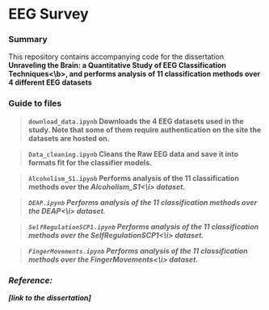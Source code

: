 # EEG Survey


### Summary

This repository contains accompanying code for the dissertation <b>Unraveling the Brain: a Quantitative Study of EEG Classification
Techniques<\b>, and performs analysis of 11 classification methods over 4 different EEG datasets

### Guide to files

> `download_data.ipynb` Downloads the 4 EEG datasets used in the study. Note that some of them require authentication on the site the datasets are hosted on.

> `Data_cleaning.ipynb` Cleans the Raw EEG data and save it into formats fit for the classifier models.

> `Alcoholism_S1.ipynb` Performs analysis of the 11 classification methods over the <i>Alcoholism_S1<\i> dataset.

> `DEAP.ipynb` Performs analysis of the 11 classification methods over the <i>DEAP<\i> dataset.

> `SelfRegulationSCP1.ipynb` Performs analysis of the 11 classification methods over the <i>SelfRegulationSCP1<\i> dataset.

> `FingerMovements.ipynb` Performs analysis of the 11 classification methods over the <i>FingerMovements<\i> dataset.

### Reference:

[link to the dissertation]
